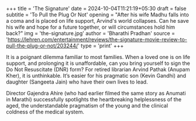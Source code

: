 +++
title = 'The Signature'
date = 2024-10-04T11:21:19+05:30
draft = false
subtitle = 'To Pull the Plug Or Not'
opening = "After his wife Madhu falls into a coma and is placed on life support, Arvind's world collapses. Can he save his wife and hope for a future together, or will circumstances hold him back?"
img = 'the-signature.jpg'
author = 'Bharathi Pradhan'
source = 'https://lehren.com/entertainment/reviews/the-signature-movie-review-to-pull-the-plug-or-not/203244/'
type = 'print'
+++

It is a poignant dilemma familiar to most families. When a loved one is on life support, and prolonging it is unaffordable, can you bring yourself to sign the Do Not Resuscitate (DNR) form? For retired librarian Arvind Pathak (Anupam Kher), it is unthinkable. It’s easier for his pragmatic son (Kevin Gandhi) and daughter (Sangeeta Jain) who have their own lives to lead.

Director Gajendra Ahire (who had earlier filmed the same story as Anumati in Marathi) successfully spotlights the heartbreaking helplessness of the aged, the understandable pragmatism of the young and the clinical coldness of the medical system.
